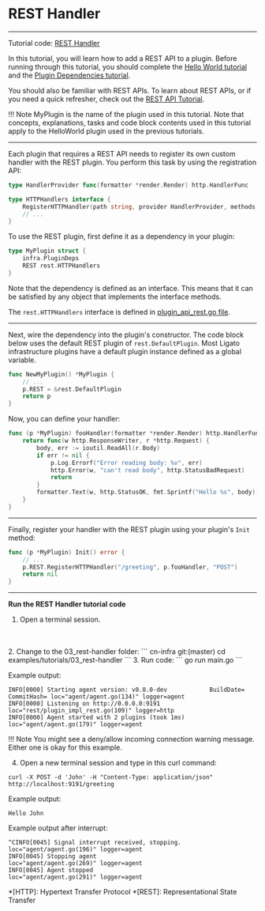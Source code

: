 # REST Handler

---

Tutorial code: [REST Handler][code-link]

In this tutorial, you will learn how to add a REST API to a plugin. Before running through this tutorial, you should complete the [Hello World tutorial](01_hello-world.md) and the [Plugin Dependencies tutorial](02_plugin-deps.md).

You should also be familiar with REST APIs. To learn about REST APIs, or if you need a quick refresher, check out the [REST API Tutorial](https://www.freecodecamp.org/news/rest-api-tutorial-rest-client-rest-service-and-api-calls-explained-with-code-examples/). 

!!! Note
    MyPlugin is the name of the plugin used in this tutorial. Note that concepts, explanations, tasks and code block contents used in this tutorial apply to the HelloWorld plugin used in the previous tutorials. 

---

Each plugin that requires a REST API needs to register its own custom
handler with the REST plugin. You perform this task by using the registration API:

```go
type HandlerProvider func(formatter *render.Render) http.HandlerFunc

type HTTPHandlers interface {
	RegisterHTTPHandler(path string, provider HandlerProvider, methods ...string) *mux.Route
	// ...
}
```

To use the REST plugin, first define it as a dependency in your plugin:

```go
type MyPlugin struct {
	infra.PluginDeps
	REST rest.HTTPHandlers
}
```
Note that the dependency is defined as an interface. This means that it can be
satisfied by any object that implements the interface methods. 

The `rest.HTTPHandlers`
interface is defined in [plugin_api_rest.go file](https://github.com/ligato/cn-infra/blob/master/rpc/rest/plugin_impl_rest.go).

---

Next, wire the dependency into the plugin's constructor. The code block below uses the default REST plugin of `rest.DefaultPlugin`. Most Ligato infrastructure plugins
have a default plugin instance defined as a global variable.

```go
func NewMyPlugin() *MyPlugin {
	// ...
	p.REST = &rest.DefaultPlugin
	return p
}
```

Now, you can define your handler:

```go
func (p *MyPlugin) fooHandler(formatter *render.Render) http.HandlerFunc {
	return func(w http.ResponseWriter, r *http.Request) {
		body, err := ioutil.ReadAll(r.Body)
		if err != nil {
			p.Log.Errorf("Error reading body: %v", err)
			http.Error(w, "can't read body", http.StatusBadRequest)
			return
		}
		formatter.Text(w, http.StatusOK, fmt.Sprintf("Hello %s", body))
	}
}
```

---

Finally, register your handler with the REST plugin using your plugin's 
`Init` method:

```go
func (p *MyPlugin) Init() error {
	// ...
	p.REST.RegisterHTTPHandler("/greeting", p.fooHandler, "POST")
	return nil
}
```

---

**Run the REST Handler tutorial code**

1. Open a terminal session.
<br>
<br>
2. Change to the 03_rest-handler folder:
```
cn-infra git:(master) cd examples/tutorials/03_rest-handler
```
3. Run code:
```
go run main.go
```

Example output:
```
INFO[0000] Starting agent version: v0.0.0-dev            BuildDate= CommitHash= loc="agent/agent.go(134)" logger=agent
INFO[0000] Listening on http://0.0.0.0:9191              loc="rest/plugin_impl_rest.go(109)" logger=http
INFO[0000] Agent started with 2 plugins (took 1ms)       loc="agent/agent.go(179)" logger=agent
```

!!! Note
    You might see a deny/allow incoming connection warning message. Either one is okay for this example.

4. Open a new terminal session and type in this curl command:
```
curl -X POST -d 'John' -H "Content-Type: application/json" http://localhost:9191/greeting
```
Example output:
```
Hello John
```

Example output after interrupt:
```
^CINFO[0045] Signal interrupt received, stopping.          loc="agent/agent.go(196)" logger=agent
INFO[0045] Stopping agent                                loc="agent/agent.go(269)" logger=agent
INFO[0045] Agent stopped                                 loc="agent/agent.go(291)" logger=agent
```



[code-link]: https://github.com/ligato/cn-infra/tree/master/examples/tutorials/03_rest-handler

*[HTTP]: Hypertext Transfer Protocol
*[REST]: Representational State Transfer
